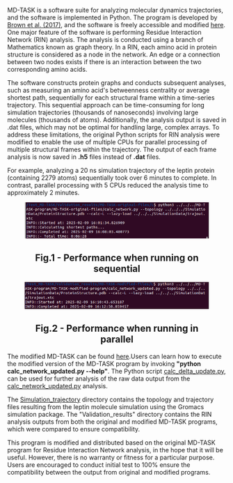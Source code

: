 MD-TASK is a software suite for analyzing molecular dynamics trajectories, and the software is implemented in Python. The program is developed by [Brown et al. (2017)](https://pmc.ncbi.nlm.nih.gov/articles/PMC5860072/), and the software is freely accessible and modified [here](https://github.com/RUBi-ZA/MD-TASK). One major feature of the software is performing Residue Interaction Network (RIN) analysis. The analysis is conducted using a branch of Mathematics known as graph theory. In a RIN, each amino acid in protein structure is considered as a node in the network. An edge or a connection between two nodes exists if there is an interaction between the two corresponding amino acids.
	
The software constructs protein graphs and conducts subsequent analyses, such as measuring an amino acid's betweenness centrality or average shortest path, sequentially for each structural frame within a time-series trajectory. This sequential approach can be time-consuming for long simulation trajectories (thousands of nanoseconds) involving large molecules (thousands of atoms). Additionally, the analysis output is saved in .dat files, which may not be optimal for handling large, complex arrays. To address these limitations, the original Python scripts for RIN analysis were modified to enable the use of multiple CPUs for parallel processing of multiple structural frames within the trajectory. The output of each frame analysis is now saved in **.h5** files instead of **.dat** files.

For example, analyzing a 20 ns simulation trajectory of the leptin protein (containing 2279 atoms) sequentially took over 6 minutes to complete. In contrast, parallel processing with 5 CPUs reduced the analysis time to approximately 2 minutes.

<figure>
<p align="center" width="100%">
  <img src="MD-TASK-Running-sequential.png">
  <figcaption><h2 align="center">Fig.1 - Performance when running on sequential</h2></figcaption>
  </p>
</figure>


<figure>
<p align="center" width="100%">
  <img src="MD-TAKS-Running-Parallel.png">
  <figcaption><h2 align="center">Fig.2 - Performance when running in parallel</h2></figcaption>
  </p>
</figure>

The modified MD-TASK can be found [here](https://github.com/quocbaongo/PythonScripts_MD_Analysis/tree/main/MD-TASK-modification/MD-TASK-program/MD-TASK-modified-program).Users can learn how to execute the modified version of the MD-TASK program by invoking **"python calc_network_updated.py --help"**. The Python script [calc_delta_update.py](https://github.com/quocbaongo/PythonScripts_MD_Analysis/blob/main/MD-TASK-modification/MD-TASK-program/MD-TASK-modified-program/calc_delta_update.py), can be used for further analysis of the raw data output from the [calc_network_updated.py](https://github.com/quocbaongo/PythonScripts_MD_Analysis/blob/main/MD-TASK-modification/MD-TASK-program/MD-TASK-modified-program/calc_network_updated.py) analysis.

The [Simulation_trajectory](https://github.com/quocbaongo/PythonScripts_MD_Analysis/tree/main/MD-TASK-modification/Simulation_trajectory) directory contains the topology and trajectory files resulting from the leptin molecule simulation using the Gromacs simulation package. The "Validation_results" directory contains the RIN analysis outputs from both the original and modified MD-TASK programs, which were compared to ensure compatibility.

This program is modified and distributed based on the original MD-TASK program for Residue Interaction Network analysis, in the hope that it will be useful. However, there is no warranty or fitness for a particular purpose. Users are encouraged to conduct initial test to 100% ensure the compatibility between the output from original and modified programs.
